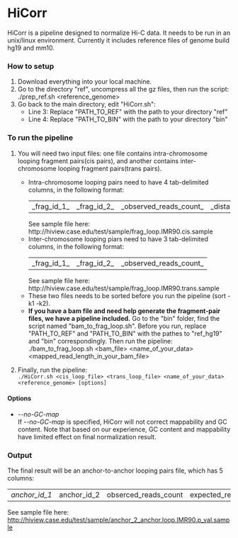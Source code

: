 # HiCorr
HiCorr is a pipeline designed to normalize Hi-C data. It needs to be run in an unix/linux environment. Currently it includes reference files of genome build hg19 and mm10.

### How to setup
1. Download everything into your local machine.
2. Go to the directory "ref", uncompress all the gz files, then run the script: <br/>
   ./prep_ref.sh <reference_genome>
3. Go back to the main directory, edit "HiCorr.sh":
   - Line 3: Replace "PATH_TO_REF" with the path to your directory "ref"
   - Line 4: Replace "PATH_TO_BIN" with the path to your directory "bin"

### To run the pipeline
1. You will need two input files: one file contains intra-chromosome looping fragment pairs(cis pairs), and another contains inter-chromosome looping fragment pairs(trans pairs).
    - Intra-chromosome looping pairs need to have 4 tab-delimited columns, in the following format:<br/>
       <table><tr><td>_frag_id_1_</td> <td>_frag_id_2_ </td> <td>_observed_reads_count_ </td> <td>_distance_between_two_fragments_ </td></tr>  </table>
       See sample file here: http://hiview.case.edu/test/sample/frag_loop.IMR90.cis.sample
    - Inter-chromosome looping piars need to have 3 tab-delimited columns, in the following format:<br/>
      <table><tr><td>_frag_id_1_</td> <td>_frag_id_2_ </td> <td>_observed_reads_count_ </td> </tr>  </table>
        See sample file here: http://hiview.case.edu/test/sample/frag_loop.IMR90.trans.sample
    - These two files needs to be sorted before you run the pipeline (sort -k1 -k2).
    - **If you have a bam file and need help generate the fragment-pair files, we have a pipeline included.** Go to the "bin" folder, find the script named "bam_to_frag_loop.sh". Before you run, replace "PATH_TO_REF" and "PATH_TO_BIN" with the pathes to "ref_hg19" and "bin" correspondingly. Then run the pipeline: <br/>./bam_to_frag_loop.sh <bam_file> <name_of_your_data> <mapped_read_length_in_your_bam_file> 

2. Finally, run the pipeline:<br/>
 ```./HiCorr.sh <cis_loop_file> <trans_loop_file> <name_of_your_data> <reference_genome> [options]``` <br/>
 #### Options
 * _--no-GC-map_ <br/> 
      If _--no-GC-map_ is specified, HiCorr will not correct mappability and GC content. Note that based on our experience, GC content and mappability have limited effect on final normalization result. 

### Output
The final result will be an anchor-to-anchor looping pairs file, which has 5 columns:<br/>
     <table><tr><td>_anchor_id_1</td><td>anchor_id_2</td> <td>obserced_reads_count</td> <td>expected_reads_count</td> <td>p_value_ </td></tr></table>
See sample file here: http://hiview.case.edu/test/sample/anchor_2_anchor.loop.IMR90.p_val.sample
